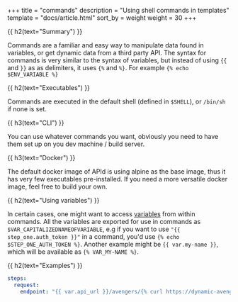 +++
title = "commands"
description = "Using shell commands in templates"
template = "docs/article.html"
sort_by = weight
weight = 30
+++


{{ h2(text="Summary") }}

Commands are a familiar and easy way to manipulate data found in variables, or get dynamic data from a third party API.
The syntax for commands is very similar to the syntax of variables, but instead of using `{{` and `}}` as as delimiters, 
it uses `{%` and `%}`. For example `{% echo $ENV_VARIABLE %}`

{{ h2(text="Executables") }}

Commands are executed in the default shell (defined in `$SHELL`), or `/bin/sh` if none is set.

{{ h3(text="CLI") }}

You can use whatever commands you want, obviously you need to have them set up on you dev machine / build server.

{{ h3(text="Docker") }}

The default docker image of APId is using alpine as the base image, thus it has very few executables pre-installed.
If you need a more versatile docker image, feel free to build your own.

{{ h2(text="Using variables") }}

In certain cases, one might want to access [variables](./variables) from within commands. All the variables are exported 
for use in commands as `$VAR_CAPITALIZEDNAMEOFVARIABLE`, e.g if you want to use `"{{ step_one.auth_token }}"` in a command, you'd
use `{% echo $STEP_ONE_AUTH_TOKEN %}`. Another example might be `{{ var.my-name }}`, which will be available as 
`{% VAR_MY-NAME %}`.

{{ h2(text="Examples") }}

```yaml
steps:
  request:
    endpoint: "{{ var.api_url }}/avengers/{% curl https://dynamic-avengers-api.io/random-avenger-id %}"
```